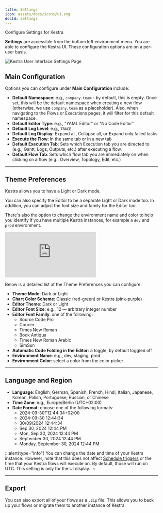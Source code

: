 ```yaml
---
title: Settings
icon: assets/docs/icons/ui.svg
docId: settings
---
```


Configure Settings for Kestra.

**Settings** are accessible from the bottom left environment menu. You are able to configure the Kestra UI. These configuration options are on a per-user basis.

![Kestra User Interface Settings Page](assets/docs/user-interface-guide/13-Settings.png)


## Main Configuration

Options you can configure under **Main Configuration** include:
- **Default Namespace**: e.g., `company.team` - by default, this is empty. Once set, this will be the default namespace when creating a new flow (otherwise, we use `company.team` as a placeholder). Also, when navigating to the Flows or Executions pages, it will filter for this default namespace.
- **Default Editor Type**: e.g., "YAML Editor" or "No Code Editor"
- **Default Log Level**: e.g., `TRACE`
- **Default Log Display**: Expand all, Collapse all, or Expand only failed tasks
- **Execute the Flow**: In the same tab or in a new tab
- **Default Execution Tab**: Sets which Execution tab you are directed to (e.g., Gantt, Logs, Outputs, etc.) after executing a flow.
- **Default Flow Tab**: Sets which flow tab you are immediately on when clicking on a flow (e.g., Overview, Topology, Edit, etc.)

---

## Theme Preferences

Kestra allows you to have a Light or Dark mode.

You can also specify the Editor to be a separate Light or Dark mode too. In addition, you can adjust the font size and family for the Editor too.

There's also the option to change the environment name and color to help you identify if you have multiple Kestra instances, for example a `dev` and `prod` environment.

<div class="video-container">
    <iframe src="https://www.youtube.com/embed/8hXLiVKUr8k?si=EuxnZcfmVQqxVw45" title="YouTube video player" frameborder="0" allow="accelerometer; autoplay; clipboard-write; encrypted-media; gyroscope; picture-in-picture; web-share" referrerpolicy="strict-origin-when-cross-origin" allowfullscreen></iframe>
</div>

Below is a detailed list of the Theme Preferences you can configure:

- **Theme Mode**: Dark or Light
- **Chart Color Scheme**: Classic (red-green) or Kestra (pink-purple)
- **Editor Theme**: Dark or Light
- **Editor Font Size**: e.g., 12 — arbitrary integer number
- **Editor Font Family**: one of the following:
  - Source Code Pro
  - Courier
  - Times New Roman
  - Book Antiqua
  - Times New Roman Arabic
  - SimSun
- **Automatic Code Folding in the Editor**: a toggle, by default toggled off
- **Environment Name**: e.g., dev, staging, prod
- **Environment Color**: select a color from the color picker

---

## Language and Region

- **Language**: English, German, Spanish, French, Hindi, Italian, Japanese, Korean, Polish, Portuguese, Russian, or Chinese
- **Time Zone**: e.g., Europe/Berlin (UTC+02:00)
- **Date Format**: choose one of the following formats:
  - 2024-09-30T12:44:34+02:00
  - 2024-09-30 12:44:34
  - 30/09/2024 12:44:34
  - Sep 30, 2024 12:44 PM
  - Mon, Sep 30, 2024 12:44 PM
  - September 30, 2024 12:44 PM
  - Monday, September 30, 2024 12:44 PM

:::alert{type="info"}
You can change the date and time of your Kestra instance. However, note that this does not affect [Schedule triggers](../04.workflow-components/07.triggers/01.schedule-trigger.md) or the time that your Kestra flows will execute on. By default, those will run on UTC. This setting is only for the UI display.
:::

---

## Export

You can also export all of your flows as a `.zip` file. This allows you to back up your flows or migrate them to another instance of Kestra.
